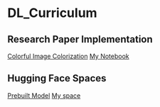 # DL_Curriculum

## Research Paper Implementation

[Colorful Image Colorization](https://richzhang.github.io/colorization/resources/colorful_eccv2016.pdf)
[My Notebook](https://www.kaggle.com/code/jatayu000/colorization)

## Hugging Face Spaces

[Prebuilt Model](https://huggingface.co/Hammad712/GAN-Colorization-Model)
[My space](https://huggingface.co/spaces/ItsJATAYU/Jatayu)